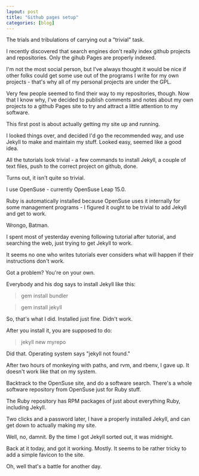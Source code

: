 ```yaml
---
layout: post
title: "Github pages setup"
categories: [blog]
--- 
```


The trials and tribulations of carrying out a "trivial" task.

I recently discovered that search engines don't really index github projects and repositories.  Only the gihub Pages are properly indexed.

I'm not the most social person, but I've always thought it would be nice if other folks could get some use out of the programs I write for my own projects - that's why all of my personal projects are under the GPL.

Very few people seemed to find their way to my repositories, though.  Now that I know why, I've decided to publish comments and notes about my own projects to a github Pages site to try and attract a little attention to my software.

This first post is about actually getting my site up and running.

I looked things over, and decided I'd go the recommended way, and use Jekyll to make and maintain my stuff.  Looked easy, seemed like a good idea.

All the tutorials look trivial - a few commands to install Jekyll, a couple of text files, push to the correct project on github, done.

Turns out, it isn't quite so trivial.

I use OpenSuse - currently OpenSuse Leap 15.0.  

Ruby is automatically installed because OpenSuse uses it internally for some management programs - I figured it ought to be trivial to add Jekyll and get to work.

Wrongo, Batman.

I spent most of yesterday evening following tutorial after tutorial, and searching the web, just trying to get Jekyll to work.

It seems no one who writes tutorials ever considers what will happen if their instructions don't work.  

Got a problem?  You're on your own.

Everybody and his dog says to install Jekyll like this:

>gem install bundler

>gem install jekyll

So, that's what I did.  Installed just fine.  Didn't work.

After you install it, you are supposed to do:

>jekyll new myrepo

Did that.  Operating system says "jekyll not found."

After two hours of monkeying with paths, and rvm, and rbenv, I gave up.  It doesn't work like that on my system.

Backtrack to the OpenSuse site, and do a software search.  There's a whole software repository from OpenSuse just for Ruby stuff.

The Ruby repository has RPM packages of just about everything Ruby, including Jekyll.

Two clicks and a password later, I have a properly installed Jekyll, and can get down to  actually making my site.

Well, no, damnit.  By the time I got Jekyll sorted out, it was midnight.

Back at it today, and got it working.  Mostly.  It seems to be rather tricky to add a simple favicon to the site.

Oh, well that's a battle for another day.


